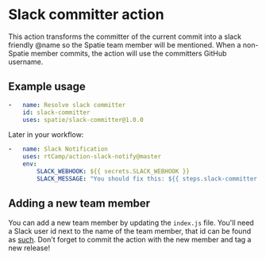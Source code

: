 # Slack committer action

This action transforms the committer of the current commit into a slack friendly @name so the Spatie team member will be mentioned. When a non-Spatie member commits, the action will use the committers GitHub username.

## Example usage

```yaml
-   name: Resolve slack committer
    id: slack-committer
    uses: spatie/slack-committer@1.0.0
```

Later in your workflow:

```yml
-   name: Slack Notification
    uses: rtCamp/action-slack-notify@master
    env:
        SLACK_WEBHOOK: ${{ secrets.SLACK_WEBHOOK }}
        SLACK_MESSAGE: "You should fix this: ${{ steps.slack-committer.outputs.username }}"
```

## Adding a new team member

You can add a new team member by updating the `index.js` file. You'll need a Slack user id next to the name of the team member, that id can be found as [such](https://help.workast.com/hc/en-us/articles/360027461274-How-to-find-a-Slack-user-ID). Don't forget to commit the action with the new member and tag a new release!  
